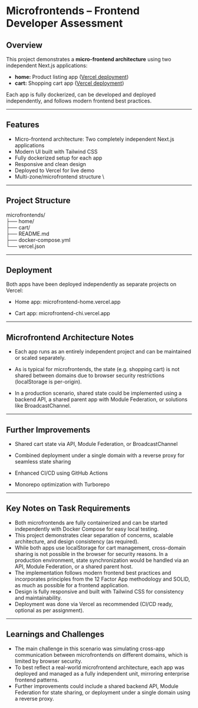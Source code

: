 # Microfrontends – Frontend Developer Assessment

## Overview

This project demonstrates a **micro-frontend architecture** using two independent Next.js applications:

- **home:** Product listing app ([Vercel deployment](https://microfrontend-home.vercel.app/))
- **cart:** Shopping cart app ([Vercel deployment](https://microfrontend-chi.vercel.app/))

Each app is fully dockerized, can be developed and deployed independently, and follows modern frontend best practices.

---

## Features

- Micro-frontend architecture: Two completely independent Next.js applications
- Modern UI built with Tailwind CSS
- Fully dockerized setup for each app
- Responsive and clean design
- Deployed to Vercel for live demo
- Multi-zone/microfrontend structure
\
---

## Project Structure


microfrontends/ \
├── home/ \
├── cart/ \
├── README.md \
├── docker-compose.yml \
└── vercel.json

---

## Deployment
Both apps have been deployed independently as separate projects on Vercel:

- Home app: microfrontend-home.vercel.app

- Cart app: microfrontend-chi.vercel.app

---

## Microfrontend Architecture Notes

- Each app runs as an entirely independent project and can be maintained or scaled separately.

- As is typical for microfrontends, the state (e.g. shopping cart) is not shared between domains due to browser security restrictions (localStorage is per-origin).

- In a production scenario, shared state could be implemented using a backend API, a shared parent app with Module Federation, or solutions like BroadcastChannel.

--- 

## Further Improvements

- Shared cart state via API, Module Federation, or BroadcastChannel

- Combined deployment under a single domain with a reverse proxy for seamless state sharing

- Enhanced CI/CD using GitHub Actions

- Monorepo optimization with Turborepo

--- 

## Key Notes on Task Requirements

- Both microfrontends are fully containerized and can be started independently with Docker Compose for easy local testing.
- This project demonstrates clear separation of concerns, scalable architecture, and design consistency (as required).
- While both apps use localStorage for cart management, cross-domain sharing is not possible in the browser for security reasons. In a production environment, state synchronization would be handled via an API, Module Federation, or a shared parent host.
- The implementation follows modern frontend best practices and incorporates principles from the 12 Factor App methodology and SOLID, as much as possible for a frontend application.
- Design is fully responsive and built with Tailwind CSS for consistency and maintainability.
- Deployment was done via Vercel as recommended (CI/CD ready, optional as per assignment).

--- 

## Learnings and Challenges

- The main challenge in this scenario was simulating cross-app communication between microfrontends on different domains, which is limited by browser security.
- To best reflect a real-world microfrontend architecture, each app was deployed and managed as a fully independent unit, mirroring enterprise frontend patterns.
- Further improvements could include a shared backend API, Module Federation for state sharing, or deployment under a single domain using a reverse proxy.
